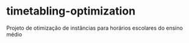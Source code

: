 # timetabling-optimization
Projeto de otimização de instâncias para horários escolares do ensino médio
